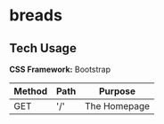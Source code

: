 # breads

## Tech Usage

**CSS Framework:** Bootstrap


|Method | Path | Purpose|
| --- | --- | --- |
|GET | '/' | The Homepage|

